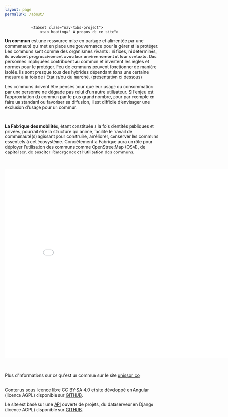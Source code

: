 ```yaml
---
layout: page
permalink: /about/
---
```



                <tabset class="nav-tabs-project">
                    <tab heading=" A propos de ce site">
</tab>
</tabset>
<p><b>Un commun</b> est une ressource mise en partage et alimentée par une communauté qui met en place une gouvernance pour la gérer et la protéger. Les communs sont comme des organismes vivants : ni fixes, ni déterminés, ils évoluent progressivement avec leur environnement et leur contexte. Des personnes impliquées contribuent au commun et inventent les règles et normes pour le protéger. Peu de communs peuvent fonctionner de manière isolée. Ils sont presque tous des hybrides dépendant dans une certaine mesure à la fois de l’État et/ou du marché. (présentation ci dessous)</p>
<p>Les communs doivent être pensés pour que leur usage ou consommation par une personne ne dégrade pas celui d’un autre utilisateur. Si l’enjeu est l’appropriation du commun par le plus grand nombre, pour par exemple en faire un standard ou favoriser sa diffusion, il est difficile d’envisager une exclusion d’usage pour un commun.</p>
<br>
<p><b>La Fabrique des mobilités</b>, étant constituée à la fois d’entités publiques et privées, pourrait être la structure qui anime, facilite le travail de communauté(s) agissant pour construire, améliorer, conserver les communs essentiels à cet écosystème. Concrètement la Fabrique aura un rôle pour déployer l’utilisation des communs comme OpenStreetMap (OSM), de capitaliser, de susciter l’émergence et l’utilisation des communs.</p>
<br>
<br>	


<tabset class="nav-tabs-project">
 <tab heading=" C'est quoi un commun ?">
</tab>
</tabset>
<iframe src="//slides.com/unisson/qu-est-ce-qu-un-bien-commun/embed" width="850" height="620" scrolling="no" frameborder="0" webkitallowfullscreen mozallowfullscreen allowfullscreen></iframe>

<br></br>	Plus d'informations sur ce qu'est un commun sur le site <a href="http://unisson.co/communs">unisson.co </a><br></br>
<p>Contenus sous licence libre CC BY-SA 4.0 et site développé en Angular (licence AGPL) disponible sur <a href="http://github.com/fabmob/fabmob.github.io">GITHUB</a>.</p>
<p>Le site est basé sur une <a href="http://data.patapouf.org/api/v0/">API</a> ouverte de projets, du dataserveur en Django (licence AGPL) disponible sur <a href="https://github.com/CommonsDev/dataserver/">GITHUB</a>.</p>

